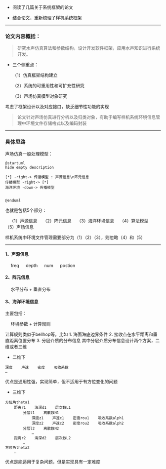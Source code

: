 * 阅读了几篇关于系统框架的论文

- 结合论文，重新梳理了样机系统框架

---

### 论文内容概括：

> 研究水声仿真算法和参数结构，设计开发软件框架，应用水声知识进行系统开发。

 * 三个侧重点：
 
	（1）仿真框架结构建立
	
	（2）系统的可重用性和可扩充性研究
	
	（3）声场仿真模型对象研究
	
考虑了框架设计以及对应接口，缺乏细节性功能的实现

>论文针对声场仿真进行分析以及归类对象，有助于编写样机系统环境信息管理中环境文件存储格式以及编码封装

---

### **具体思路**

声场仿真一般处理模型：

```plantuml
@startuml
hide empty description

[*] -right-> 传播模型 : 声源信息\n阵元信息
传播模型 -right-> [*]
海洋环境 -down-> 传播模型


@enduml
```

也就是包括5个部分：

&emsp;（1）声源信息
&emsp;（2）阵元信息
&emsp;（3）海洋环境信息
&emsp;（4）算法模型
&emsp;（5）声场信息

样机系统中环境文件管理需要部分为（1）（2）（3），则忽略（4）和（5）

---

#### **1、声源信息**

&emsp;  freq  &emsp;  depth  &emsp;  num  &emsp;  postion

#### **2、阵元信息**

&emsp;  水平分布 + 垂直分布

#### **3、海洋环境信息**

主要包括：

&emsp; 环境参数 + 计算规则
    
计算规则类似于bellhop等，比如
	1. 海面海底边界条件
	2. 接收点在水平距离和垂直距离位置分布
	3. 分层介质的分布信息
其中分层介质分布信息设计两个方案，二维或者三维

* 二维下
```
深度    声速    密度    吸收系数
…
```

优点是通用性强，实现简单，但不适用于有方位变化的问题

* 三维下
```
方位角theta1
    距离r1    海深d1    层次数L1
        分层l1    离散数N1
            深度z1    声速c1    密度rou1    吸收系数alph1
            深度z2    声速c2    密度rou2    吸收系数alph2
        分层l2    离散数N2
            …
    距离r2    海深d2    层次数L2
        …
方位角theta2
    …
```

优点是能适用于复杂问题，但是实现具有一定难度

